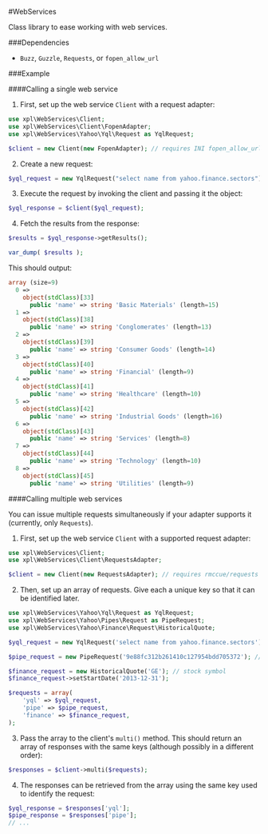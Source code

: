 #WebServices

Class library to ease working with web services.

###Dependencies
 * `Buzz`, `Guzzle`, `Requests`, or `fopen_allow_url`
 
###Example

####Calling a single web service

1. First, set up the web service `Client` with a request adapter:
```php
use xpl\WebServices\Client;
use xpl\WebServices\Client\FopenAdapter;
use xpl\WebServices\Yahoo\Yql\Request as YqlRequest;

$client = new Client(new FopenAdapter); // requires INI fopen_allow_url = 1
```

2. Create a new request:
```php
$yql_request = new YqlRequest("select name from yahoo.finance.sectors");
```

3. Execute the request by invoking the client and passing it the object:
```php
$yql_response = $client($yql_request);
```

4. Fetch the results from the response:
```php
$results = $yql_response->getResults();

var_dump( $results );
```
This should output:
```php
array (size=9)
  0 => 
    object(stdClass)[33]
      public 'name' => string 'Basic Materials' (length=15)
  1 => 
    object(stdClass)[38]
      public 'name' => string 'Conglomerates' (length=13)
  2 => 
    object(stdClass)[39]
      public 'name' => string 'Consumer Goods' (length=14)
  3 => 
    object(stdClass)[40]
      public 'name' => string 'Financial' (length=9)
  4 => 
    object(stdClass)[41]
      public 'name' => string 'Healthcare' (length=10)
  5 => 
    object(stdClass)[42]
      public 'name' => string 'Industrial Goods' (length=16)
  6 => 
    object(stdClass)[43]
      public 'name' => string 'Services' (length=8)
  7 => 
    object(stdClass)[44]
      public 'name' => string 'Technology' (length=10)
  8 => 
    object(stdClass)[45]
      public 'name' => string 'Utilities' (length=9)
```      

####Calling multiple web services

You can issue multiple requests simultaneously if your adapter supports it (currently, only `Requests`).

1. First, set up the web service `Client` with a supported request adapter:
```php
use xpl\WebServices\Client;
use xpl\WebServices\Client\RequestsAdapter;

$client = new Client(new RequestsAdapter); // requires rmccue/requests package
```

2. Then, set up an array of requests. Give each a unique key so that it can be identified later.
```php
use xpl\WebServices\Yahoo\Yql\Request as YqlRequest;
use xpl\WebServices\Yahoo\Pipes\Request as PipeRequest;
use xpl\WebServices\Yahoo\Finance\Request\HistoricalQuote;

$yql_request = new YqlRequest('select name from yahoo.finance.sectors');

$pipe_request = new PipeRequest('9e88fc312b261410c127954bdd705372'); // Pipe ID

$finance_request = new HistoricalQuote('GE'); // stock symbol
$finance_request->setStartDate('2013-12-31');

$requests = array(
	'yql' => $yql_request,
	'pipe' => $pipe_request,
	'finance' => $finance_request,
);
```

3. Pass the array to the client's `multi()` method. This should return an array of responses with the same keys (although possibly in a different order):
```php
$responses = $client->multi($requests);
```

4. The responses can be retrieved from the array using the same key used to identify the request:
```php
$yql_response = $responses['yql'];
$pipe_response = $responses['pipe'];
// ...
```
